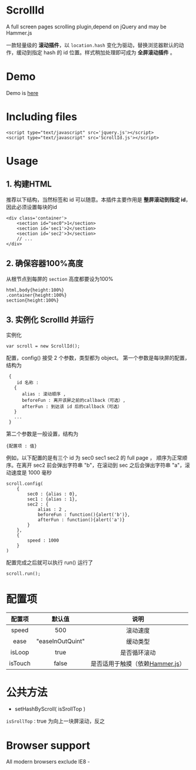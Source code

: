 # ScrollId
A full screen pages scrolling plugin,depend on jQuery and may be Hammer.js

一款轻量级的 **滚动插件**，以 `location.hash` 变化为驱动，替换浏览器默认的动作，缓动到指定 hash 的 id 位置。样式稍加处理即可成为 **全屏滚动插件** 。
# Demo
Demo is [here](http://www.imbgf.com/home/about)
# Including files
    <script type="text/javascript" src='jquery.js'></script>
    <script type="text/javascript" src='ScrollId.js'></script>
# Usage 
## 1. 构建HTML
推荐以下结构，当然标签和 id 可以随意。本插件主要作用是 **整屏滚动到指定 id**，因此必须设置每块的id

    <div class='container'>
        <section id="sec0">1</section>
    	<section id='sec1'>2</section>
        <section id='sec2'>3</section>
        // ...
    </div>
## 2. 确保容器100%高度
从根节点到每屏的 `section` 高度都要设为100%

    html,body{height:100%}
    .container{height:100%}
    section{height:100%}
## 3. 实例化 ScrollId 并运行
 实例化

    var scroll = new ScrollId();
配置，config() 接受 2 个参数，类型都为 object。
第一个参数是每块屏的配置，结构为

     {
        id 名称 : 
       {
          alias : 滚动顺序 ,
          beforeFun : 离开该屏之前的callback（可选）,
          afterFun : 到达该 id 后的callback（可选）
       }
       ...
     }
第二个参数是一般设置，结构为

    {配置项 : 值}
例如，以下配置的是有三个 id 为 sec0 sec1 sec2 的 full page ， 顺序为正常顺序。在离开 sec2 前会弹出字符串 "b"，在滚动到 sec 之后会弹出字符串 "a"，滚动速度是 1000 毫秒

    scroll.config(
		{
			sec0 : {alias : 0},
			sec1 : {alias : 1},
			sec2 : {
				alias : 2 , 
				beforeFun : function(){alert('b')},
				afterFun : function(){alert('a')}
			}
		},
		{
			speed : 1000
		}
	)

配置完成之后就可以执行 run() 运行了

    scroll.run();
# 配置项
| 配置项        | 默认值           |说明|
| :---------: |:-------------:| :--------:|
| speed   | 500 |滚动速度|
| ease      | "easeInOutQuint"      | 缓动类型|
| isLoop | true      |  是否循环滚动|
| isTouch| false| 是否适用于触摸（依赖[Hammer.js](https://github.com/hammerjs/hammer.js)）|

# 公共方法
*  setHashByScroll( isSrollTop )

`isSrollTop：`true 为向上一块屏滚动，反之

# Browser support
All modern browsers exclude IE8 -
